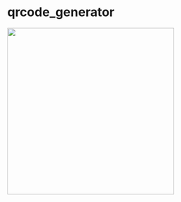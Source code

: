 # qrcode_generator

<img src="https://github.com/silvaRaphael/bigapp/blob/main/assets/images/qrcode-thumb.png?raw=true" width="380px">
